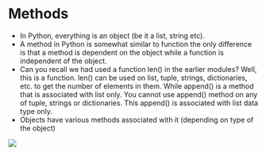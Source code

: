 # Methods

* In Python, everything is an object \(be it a list, string etc\).  
* A method in Python is somewhat similar to function the only difference is that a method is dependent on the object while a function is independent of the object. 
* Can you recall we had used a function len\(\) in the earlier modules? Well, this is a function. len\(\) can be used on list, tuple, strings, dictionaries, etc. to get the number of elements in them. While append\(\) is a method that is associated with list only. You cannot use append\(\) method on any of tuple, strings or dictionaries. This append\(\) is associated with list data type only. 
* Objects have various methods associated with it \(depending on type of the object\)

![](https://lh6.googleusercontent.com/zPYm7eXHvlj6iesMMdkX1frZrH_br1j1GbZ5lVZjIwZLjA1za29SRsk5EGlNRt6Xueg8plX9A0y-xIUH2Omnev_lDT7ofo2Is7S6ApxndqS72WJ-ZWU5XFFRfZw7_WSI8HZSP1IYTbM=s0)

